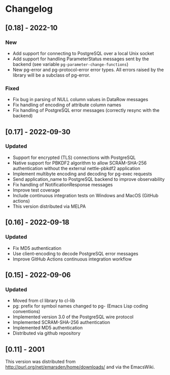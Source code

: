 # Changelog

## [0.18] - 2022-10
### New
- Add support for connecting to PostgreSQL over a local Unix socket
- Add support for handling ParameterStatus messages sent by the backend (see variable
  `pg-parameter-change-functions`)
- New pg-error and pg-protocol-error error types. All errors raised by the library will be a
  subclass of pg-error.


### Fixed
- Fix bug in parsing of NULL column values in DataRow messages
- Fix handling of encoding of attribute column names
- Fix handling of PostgreSQL error messages (correctly resync with the backend)


## [0.17] - 2022-09-30
### Updated
- Support for encrypted (TLS) connections with PostgreSQL
- Native support for PBKDF2 algorithm to allow SCRAM-SHA-256 authentication without the external
  nettle-pbkdf2 application
- Implement multibyte encoding and decoding for pg-exec requests
- Send application_name to PostgreSQL backend to improve observability
- Fix handling of NotificationResponse messages 
- Improve test coverage
- Include continuous integration tests on Windows and MacOS (GitHub actions)
- This version distributed via MELPA


## [0.16] - 2022-09-18
### Updated
- Fix MD5 authentication
- Use client-encoding to decode PostgreSQL error messages
- Improve GitHub Actions continuous integration workflow


## [0.15] - 2022-09-06
### Updated
- Moved from cl library to cl-lib
- pg: prefix for symbol names changed to pg- (Emacs Lisp coding conventions)
- Implemented version 3.0 of the PostgreSQL wire protocol
- Implemented SCRAM-SHA-256 authentication
- Implemented MD5 authentication
- Distributed via github repository



## [0.11] - 2001

This version was distributed from http://purl.org/net/emarsden/home/downloads/
and via the EmacsWiki. 
